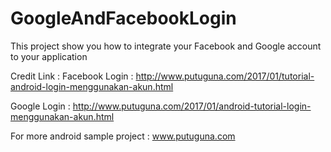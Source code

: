 # GoogleAndFacebookLogin
This project show you how to integrate your Facebook and Google account to your application

Credit Link :
Facebook Login : http://www.putuguna.com/2017/01/tutorial-android-login-menggunakan-akun.html

Google Login : http://www.putuguna.com/2017/01/android-tutorial-login-menggunakan-akun.html

For more android sample project : www.putuguna.com
